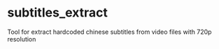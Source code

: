 # subtitles_extract
Tool for extract hardcoded chinese subtitles from video files with 720p resolution
